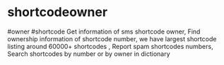 # shortcodeowner 
#owner #shortcode 
Get information of sms shortcode owner, Find ownership information of shortcode number, we have largest shortcode listing around 60000+ shortcodes , Report spam shortcodes numbers, Search shortcodes by number or by owner in dictionary


